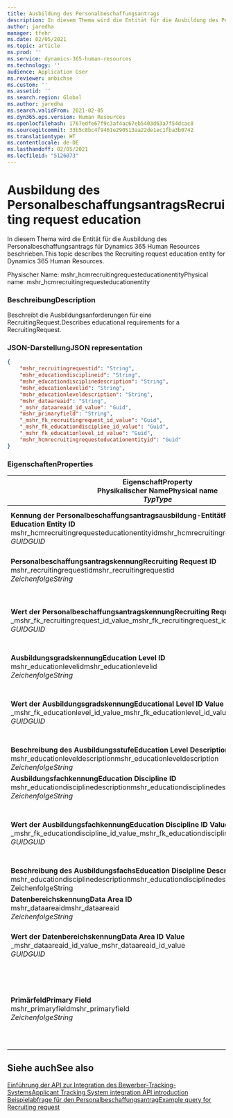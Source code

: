 ```yaml
---
title: Ausbildung des Personalbeschaffungsantrags
description: In diesem Thema wird die Entität für die Ausbildung des Personalbeschaffungsantrags für Dynamics 365 Human Resources beschrieben.
author: jaredha
manager: tfehr
ms.date: 02/05/2021
ms.topic: article
ms.prod: ''
ms.service: dynamics-365-human-resources
ms.technology: ''
audience: Application User
ms.reviewer: anbichse
ms.custom: ''
ms.assetid: ''
ms.search.region: Global
ms.author: jaredha
ms.search.validFrom: 2021-02-05
ms.dyn365.ops.version: Human Resources
ms.openlocfilehash: 1767edfe67f9c3af4ac67eb5403d63a7f54dcac8
ms.sourcegitcommit: 33b5c8bc4f9461e290513aa22de1ec1fba3b0742
ms.translationtype: HT
ms.contentlocale: de-DE
ms.lasthandoff: 02/05/2021
ms.locfileid: "5126073"
---
```

# <a name="recruiting-request-education"></a><span data-ttu-id="56476-103">Ausbildung des Personalbeschaffungsantrags</span><span class="sxs-lookup"><span data-stu-id="56476-103">Recruiting request education</span></span>

<span data-ttu-id="56476-104">In diesem Thema wird die Entität für die Ausbildung des Personalbeschaffungsantrags für Dynamics 365 Human Resources beschrieben.</span><span class="sxs-lookup"><span data-stu-id="56476-104">This topic describes the Recruiting request education entity for Dynamics 365 Human Resources.</span></span>

<span data-ttu-id="56476-105">Physischer Name: mshr_hcmrecruitingrequesteducationentity</span><span class="sxs-lookup"><span data-stu-id="56476-105">Physical name: mshr_hcmrecruitingrequesteducationentity</span></span>

### <a name="description"></a><span data-ttu-id="56476-106">Beschreibung</span><span class="sxs-lookup"><span data-stu-id="56476-106">Description</span></span>

<span data-ttu-id="56476-107">Beschreibt die Ausbildungsanforderungen für eine RecruitingRequest.</span><span class="sxs-lookup"><span data-stu-id="56476-107">Describes educational requirements for a RecruitingRequest.</span></span>

### <a name="json-representation"></a><span data-ttu-id="56476-108">JSON-Darstellung</span><span class="sxs-lookup"><span data-stu-id="56476-108">JSON representation</span></span>

```json
{
    "mshr_recruitingrequestid": "String",
    "mshr_educationdisciplineid": "String",
    "mshr_educationdisciplinedescription": "String",
    "mshr_educationlevelid": "String",
    "mshr_educationleveldescription": "String",
    "mshr_dataareaid": "String",
    "_mshr_dataareaid_id_value": "Guid",
    "mshr_primaryfield": "String",
    "_mshr_fk_recruitingrequest_id_value": "Guid",
    "_mshr_fk_educationdiscipline_id_value": "Guid",
    "_mshr_fk_educationlevel_id_value": "Guid",
    "mshr_hcmrecruitingrequesteducationentityid": "Guid"
}
```

### <a name="properties"></a><span data-ttu-id="56476-109">Eigenschaften</span><span class="sxs-lookup"><span data-stu-id="56476-109">Properties</span></span>

| <span data-ttu-id="56476-110">Eigenschaft</span><span class="sxs-lookup"><span data-stu-id="56476-110">Property</span></span><br><span data-ttu-id="56476-111">**Physikalischer Name**</span><span class="sxs-lookup"><span data-stu-id="56476-111">**Physical name**</span></span><br><span data-ttu-id="56476-112">**_Typ_**</span><span class="sxs-lookup"><span data-stu-id="56476-112">**_Type_**</span></span> | <span data-ttu-id="56476-113">Verwenden</span><span class="sxs-lookup"><span data-stu-id="56476-113">Use</span></span> | <span data-ttu-id="56476-114">Beschreibung</span><span class="sxs-lookup"><span data-stu-id="56476-114">Description</span></span> |
| --- | --- | --- |
| <span data-ttu-id="56476-115">**Kennung der Personalbeschaffungsantragsausbildung-Entität**</span><span class="sxs-lookup"><span data-stu-id="56476-115">**Recruiting Request Education Entity ID**</span></span><br><span data-ttu-id="56476-116">mshr_hcmrecruitingrequesteducationentityid</span><span class="sxs-lookup"><span data-stu-id="56476-116">mshr_hcmrecruitingrequesteducationentityid</span></span><br><span data-ttu-id="56476-117">*GUID*</span><span class="sxs-lookup"><span data-stu-id="56476-117">*GUID*</span></span> | <span data-ttu-id="56476-118">Schreibgeschützt</span><span class="sxs-lookup"><span data-stu-id="56476-118">Read-only</span></span><br><span data-ttu-id="56476-119">Erforderlich</span><span class="sxs-lookup"><span data-stu-id="56476-119">Required</span></span> | <span data-ttu-id="56476-120">Vom System generierter eindeutiger Bezeichner für den Datensatz Personalbeschaffungsantragsausbildung.</span><span class="sxs-lookup"><span data-stu-id="56476-120">System-generated unique identifier for the Recruiting Request Education record.</span></span> |
| <span data-ttu-id="56476-121">**Personalbeschaffungsantragskennung**</span><span class="sxs-lookup"><span data-stu-id="56476-121">**Recruiting Request ID**</span></span><br><span data-ttu-id="56476-122">mshr_recruitingrequestid</span><span class="sxs-lookup"><span data-stu-id="56476-122">mshr_recruitingrequestid</span></span><br><span data-ttu-id="56476-123">*Zeichenfolge*</span><span class="sxs-lookup"><span data-stu-id="56476-123">*String*</span></span> | <span data-ttu-id="56476-124">Einmal schreiben</span><span class="sxs-lookup"><span data-stu-id="56476-124">Write-once</span></span><br><span data-ttu-id="56476-125">Erforderlich</span><span class="sxs-lookup"><span data-stu-id="56476-125">Required</span></span> | <span data-ttu-id="56476-126">Der vom Benutzer lesbare eindeutige Bezeichner des zugehörigen Personalbeschaffungsantrags.</span><span class="sxs-lookup"><span data-stu-id="56476-126">The user-readable unique identifier of the related recruiting request.</span></span> |
| <span data-ttu-id="56476-127">**Wert der Personalbeschaffungsantragskennung**</span><span class="sxs-lookup"><span data-stu-id="56476-127">**Recruiting Request ID Value**</span></span><br><span data-ttu-id="56476-128">_mshr_fk_recruitingrequest_id_value</span><span class="sxs-lookup"><span data-stu-id="56476-128">_mshr_fk_recruitingrequest_id_value</span></span><br><span data-ttu-id="56476-129">*GUID*</span><span class="sxs-lookup"><span data-stu-id="56476-129">*GUID*</span></span> | <span data-ttu-id="56476-130">Schreibgeschützt</span><span class="sxs-lookup"><span data-stu-id="56476-130">Read-only</span></span><br><span data-ttu-id="56476-131">Erforderlich</span><span class="sxs-lookup"><span data-stu-id="56476-131">Required</span></span><br><span data-ttu-id="56476-132">Fremdschlüssel: mshr_hcmrecruitingrequestentityid von mshr_hcmrecruitingrequestentity</span><span class="sxs-lookup"><span data-stu-id="56476-132">Foreign key: mshr_hcmrecruitingrequestentityid of mshr_hcmrecruitingrequestentity</span></span> | <span data-ttu-id="56476-133">Vom System generierter eindeutiger Bezeichner des zugehörigen Personalbeschaffungsantrags.</span><span class="sxs-lookup"><span data-stu-id="56476-133">System-generated unique identifier of the related recruiting request.</span></span> |
| <span data-ttu-id="56476-134">**Ausbildungsgradskennung**</span><span class="sxs-lookup"><span data-stu-id="56476-134">**Education Level ID**</span></span><br><span data-ttu-id="56476-135">mshr_educationlevelid</span><span class="sxs-lookup"><span data-stu-id="56476-135">mshr_educationlevelid</span></span><br><span data-ttu-id="56476-136">*Zeichenfolge*</span><span class="sxs-lookup"><span data-stu-id="56476-136">*String*</span></span> | <span data-ttu-id="56476-137">Einmal schreiben</span><span class="sxs-lookup"><span data-stu-id="56476-137">Write-once</span></span><br><span data-ttu-id="56476-138">Erforderlich</span><span class="sxs-lookup"><span data-stu-id="56476-138">Required</span></span> | <span data-ttu-id="56476-139">Die erforderliche Stufe der Ausbildung.</span><span class="sxs-lookup"><span data-stu-id="56476-139">The level of education required.</span></span> |
| <span data-ttu-id="56476-140">**Wert der Ausbildungsgradskennung**</span><span class="sxs-lookup"><span data-stu-id="56476-140">**Educational Level ID Value**</span></span><br><span data-ttu-id="56476-141">_mshr_fk_educationlevel_id_value</span><span class="sxs-lookup"><span data-stu-id="56476-141">_mshr_fk_educationlevel_id_value</span></span><br><span data-ttu-id="56476-142">*GUID*</span><span class="sxs-lookup"><span data-stu-id="56476-142">*GUID*</span></span> | <span data-ttu-id="56476-143">Schreibgeschützt</span><span class="sxs-lookup"><span data-stu-id="56476-143">Read-only</span></span><br><span data-ttu-id="56476-144">Erforderlich</span><span class="sxs-lookup"><span data-stu-id="56476-144">Required</span></span><br><span data-ttu-id="56476-145">Fremdschlüssel: mshr_hcmeducationlevelentityid von mshr_hcmeducationlevelentity</span><span class="sxs-lookup"><span data-stu-id="56476-145">Foreign key: mshr_hcmeducationlevelentityid of mshr_hcmeducationlevelentity</span></span> | <span data-ttu-id="56476-146">Vom System generierter eindeutiger Bezeichner der erforderlichen Stufe der Ausbildung.</span><span class="sxs-lookup"><span data-stu-id="56476-146">System-generated unique identifier of the level of education required.</span></span> |
| <span data-ttu-id="56476-147">**Beschreibung des Ausbildungsstufe**</span><span class="sxs-lookup"><span data-stu-id="56476-147">**Education Level Description**</span></span><br><span data-ttu-id="56476-148">mshr_educationleveldescription</span><span class="sxs-lookup"><span data-stu-id="56476-148">mshr_educationleveldescription</span></span><br><span data-ttu-id="56476-149">*Zeichenfolge*</span><span class="sxs-lookup"><span data-stu-id="56476-149">*String*</span></span> | <span data-ttu-id="56476-150">Schreibgeschützt</span><span class="sxs-lookup"><span data-stu-id="56476-150">Read-only</span></span><br><span data-ttu-id="56476-151">Erforderlich</span><span class="sxs-lookup"><span data-stu-id="56476-151">Required</span></span> | <span data-ttu-id="56476-152">Die Beschreibung der erforderlichen Stufe für die Qualifikation.</span><span class="sxs-lookup"><span data-stu-id="56476-152">The description of the level required for the skill.</span></span> |
| <span data-ttu-id="56476-153">**Ausbildungsfachkennung**</span><span class="sxs-lookup"><span data-stu-id="56476-153">**Education Discipline ID**</span></span><br><span data-ttu-id="56476-154">mshr_educationdisciplinedescription</span><span class="sxs-lookup"><span data-stu-id="56476-154">mshr_educationdisciplinedescription</span></span><br><span data-ttu-id="56476-155">*Zeichenfolge*</span><span class="sxs-lookup"><span data-stu-id="56476-155">*String*</span></span> | <span data-ttu-id="56476-156">Einmal schreiben</span><span class="sxs-lookup"><span data-stu-id="56476-156">Write-once</span></span><br><span data-ttu-id="56476-157">Erforderlich</span><span class="sxs-lookup"><span data-stu-id="56476-157">Required</span></span> | <span data-ttu-id="56476-158">Der Bereich des Ausbildungsfachs.</span><span class="sxs-lookup"><span data-stu-id="56476-158">The area of educational discipline.</span></span> |
| <span data-ttu-id="56476-159">**Wert der Ausbildungsfachkennung**</span><span class="sxs-lookup"><span data-stu-id="56476-159">**Education Discipline ID Value**</span></span><br><span data-ttu-id="56476-160">_mshr_fk_educationdiscipline_id_value</span><span class="sxs-lookup"><span data-stu-id="56476-160">_mshr_fk_educationdiscipline_id_value</span></span><br><span data-ttu-id="56476-161">*GUID*</span><span class="sxs-lookup"><span data-stu-id="56476-161">*GUID*</span></span> | <span data-ttu-id="56476-162">Schreibgeschützt</span><span class="sxs-lookup"><span data-stu-id="56476-162">Read-only</span></span><br><span data-ttu-id="56476-163">Erforderlich</span><span class="sxs-lookup"><span data-stu-id="56476-163">Required</span></span><br><span data-ttu-id="56476-164">Fremdschlüssel: mshr_hcmeducationdisciplineentityid von mshr_hcmeducationdisciplineentity</span><span class="sxs-lookup"><span data-stu-id="56476-164">Foreign key: mshr_hcmeducationdisciplineentityid of mshr_hcmeducationdisciplineentity</span></span> | <span data-ttu-id="56476-165">Vom System generierter eindeutiger Bezeichner des Gebiets des Ausbildungsfachs.</span><span class="sxs-lookup"><span data-stu-id="56476-165">System-generated unique identifier of the area of educational discipline.</span></span> |
| <span data-ttu-id="56476-166">**Beschreibung des Ausbildungsfachs**</span><span class="sxs-lookup"><span data-stu-id="56476-166">**Education Discipline Description**</span></span><br><span data-ttu-id="56476-167">mshr_educationdisciplinedescription</span><span class="sxs-lookup"><span data-stu-id="56476-167">mshr_educationdisciplinedescription</span></span><br><span data-ttu-id="56476-168">Zeichenfolge</span><span class="sxs-lookup"><span data-stu-id="56476-168">String</span></span> | <span data-ttu-id="56476-169">Schreibgeschützt</span><span class="sxs-lookup"><span data-stu-id="56476-169">Read-only</span></span><br><span data-ttu-id="56476-170">Erforderlich</span><span class="sxs-lookup"><span data-stu-id="56476-170">Required</span></span> | <span data-ttu-id="56476-171">Die Beschreibung des Gebiets des Ausbildungsfachs.</span><span class="sxs-lookup"><span data-stu-id="56476-171">The description of the area of educational discipline.</span></span> |
| <span data-ttu-id="56476-172">**Datenbereichskennung**</span><span class="sxs-lookup"><span data-stu-id="56476-172">**Data Area ID**</span></span><br><span data-ttu-id="56476-173">mshr_dataareaid</span><span class="sxs-lookup"><span data-stu-id="56476-173">mshr_dataareaid</span></span><br><span data-ttu-id="56476-174">*Zeichenfolge*</span><span class="sxs-lookup"><span data-stu-id="56476-174">*String*</span></span> | <span data-ttu-id="56476-175">Lesen/Schreiben</span><span class="sxs-lookup"><span data-stu-id="56476-175">Read/write</span></span><br><span data-ttu-id="56476-176">Optional</span><span class="sxs-lookup"><span data-stu-id="56476-176">Optional</span></span> | <span data-ttu-id="56476-177">Gibt die juristische Person (Firma) an.</span><span class="sxs-lookup"><span data-stu-id="56476-177">Specifies the legal entity (company).</span></span>|
| <span data-ttu-id="56476-178">**Wert der Datenbereichskennung**</span><span class="sxs-lookup"><span data-stu-id="56476-178">**Data Area ID Value**</span></span><br><span data-ttu-id="56476-179">_mshr_dataareaid_id_value</span><span class="sxs-lookup"><span data-stu-id="56476-179">_mshr_dataareaid_id_value</span></span><br><span data-ttu-id="56476-180">*GUID*</span><span class="sxs-lookup"><span data-stu-id="56476-180">*GUID*</span></span> | <span data-ttu-id="56476-181">Schreibgeschützt</span><span class="sxs-lookup"><span data-stu-id="56476-181">Read-only</span></span><br><span data-ttu-id="56476-182">Optional</span><span class="sxs-lookup"><span data-stu-id="56476-182">Optional</span></span><br><span data-ttu-id="56476-183">Fremdschlüssel: cdm_companyid der Entität cdm_company</span><span class="sxs-lookup"><span data-stu-id="56476-183">Foreign key: cdm_companyid of cdm_company entity</span></span> | <span data-ttu-id="56476-184">Vom System generierter GUID-Wert, der die juristische Person (Firma) identifiziert.</span><span class="sxs-lookup"><span data-stu-id="56476-184">System-generated GUID value identifying the legal entity (company).</span></span> |
| <span data-ttu-id="56476-185">**Primärfeld**</span><span class="sxs-lookup"><span data-stu-id="56476-185">**Primary Field**</span></span><br><span data-ttu-id="56476-186">mshr_primaryfield</span><span class="sxs-lookup"><span data-stu-id="56476-186">mshr_primaryfield</span></span><br><span data-ttu-id="56476-187">*Zeichenfolge*</span><span class="sxs-lookup"><span data-stu-id="56476-187">*String*</span></span> | <span data-ttu-id="56476-188">Schreibgeschützt</span><span class="sxs-lookup"><span data-stu-id="56476-188">Read-only</span></span><br><span data-ttu-id="56476-189">Erforderlich</span><span class="sxs-lookup"><span data-stu-id="56476-189">Required</span></span> | <span data-ttu-id="56476-190">Verkettung des Werts des Personalbeschaffungsantrags, der Ausbildungsstufenkennung und der Ausbildungsfachkennung als weitere Methode zur eindeutigen Identifizierung des Datensatzes.</span><span class="sxs-lookup"><span data-stu-id="56476-190">Concatenation of Recruiting Request value, Education Level ID, and Education Discipline ID as another method to uniquely identify the record.</span></span> |

## <a name="see-also"></a><span data-ttu-id="56476-191">Siehe auch</span><span class="sxs-lookup"><span data-stu-id="56476-191">See also</span></span>

[<span data-ttu-id="56476-192">Einführung der API zur Integration des Bewerber-Tracking-Systems</span><span class="sxs-lookup"><span data-stu-id="56476-192">Applicant Tracking System integration API introduction</span></span>](hr-admin-integration-ats-api-introduction.md)<br>
[<span data-ttu-id="56476-193">Beispielabfrage für den Personalbeschaffungsantrag</span><span class="sxs-lookup"><span data-stu-id="56476-193">Example query for Recruiting request</span></span>](hr-admin-integration-ats-api-recruiting-request-example-query.md)

